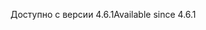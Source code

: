 <span data-ttu-id="d16cc-101">Доступно с версии 4.6.1</span><span class="sxs-lookup"><span data-stu-id="d16cc-101">Available since 4.6.1</span></span>